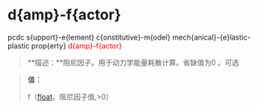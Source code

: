 # d{amp}-f{actor}
pcdc s{upport}-e{lement} c{onstitutive}-m{odel} mech{anical}-{e}lastic-plastic prop{erty} <span style='color: red;'>d{amp}-f{actor}</span>
> **描述：**阻尼因子。用于动力学能量耗散计算。省缺值为0
。可选

> 
> **值：**
> 
> f（[float](数据类型/float/)，阻尼因子值,>0）

